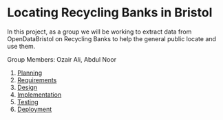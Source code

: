 # Locating Recycling Banks in Bristol

In this project, as a group we will be working to extract data from OpenDataBristol on Recycling Banks to help the general public locate and use them.

Group Members: Ozair Ali, Abdul Noor

1. [Planning](docs/planning.md)
2. [Requirements](docs/requirements.md)
3. [Design](docs/design.md)
4. [Implementation](docs/implementation.md)
5. [Testing](docs/testing.md)
6. [Deployment](docs/deployment.md)
